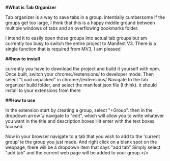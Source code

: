 <b>#What is Tab Organizer</b>

<p>Tab organizer is a way to save tabs in a group. intentially cumbersome if the groups get too large, 
I think that this is a happy middle ground between multiple windows of tabs and an overflowing bookmarks folder.

I intend it to easily open those groups into actual tab groups but am currently too busy
to switch the entire project to Manifest V3. There is a single function that is required from MV3, I am pleased</p>

<b>##how to install</b>

<p>currently you have to download the project and build it yourself with npm. 
Once built, switch your chrome://extensions/ to developer mode.
Then select "Load unpacked" in chrome://extensions/
Navigate to the tab organizer build folder, and select the manifest.json file (I think).
it should install to your extensions from there</p>

<b>##How to use</b>

<p>In the extension start by creating a group, select "+Group".
then in the dropdown arrow \/ navigate to "edit", which will allow you to write whatever you want in the title and description boxes
Hit enter with the text boxes focused.

Now in your browser navigate to a tab that you wish to add to the 'current group' ie the group you just made.
And right click on a blank spot on the webpage, there will be a dropdown item that says "add tab"
Simply select "add tab" and the current web page will be added to your group.</>

